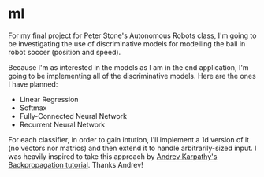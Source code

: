 # ml
For my final project for Peter Stone's Autonomous Robots class, I'm going to be investigating the use of discriminative models for modelling the ball in robot soccer (position and speed).

Because I'm as interested in the models as I am in the end application, I'm going to be implementing all of the discriminative models. Here are the ones I have planned:

- Linear Regression
- Softmax
- Fully-Connected Neural Network
- Recurrent Neural Network

For each classifier, in order to gain intution, I'll implement a 1d version of it (no vectors nor matrics) and then extend it to handle arbitrarily-sized input. I was heavily inspired to take this approach by [Andrev Karpathy's Backpropagation tutorial](http://cs231n.github.io/optimization-2/). Thanks Andrev!
